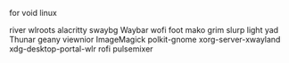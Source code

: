for void linux


river wlroots alacritty swaybg Waybar wofi foot mako grim slurp light yad Thunar geany viewnior ImageMagick polkit-gnome xorg-server-xwayland xdg-desktop-portal-wlr rofi pulsemixer
